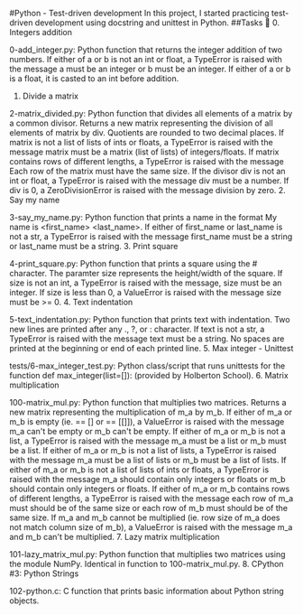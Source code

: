 #Python - Test-driven development
In this project, I started practicing test-driven development using docstring and unittest in Python.
##Tasks 📃
0. Integers addition

0-add_integer.py: Python function that returns the integer addition of two numbers.
If either of a or b is not an int or float, a TypeError is raised with the message a must be an integer or b must be an integer.
If either of a or b is a float, it is casted to an int before addition.
1. Divide a matrix

2-matrix_divided.py: Python function that divides all elements of a matrix by a common divisor.
Returns a new matrix representing the division of all elements of matrix by div.
Quotients are rounded to two decimal places.
If matrix is not a list of lists of ints or floats, a TypeError is raised with the message matrix must be a matrix (list of lists) of integers/floats.
If matrix contains rows of different lengths, a TypeError is raised with the message Each row of the matrix must have the same size.
If the divisor div is not an int or float, a TypeError is raised with the message div must be a number.
If div is 0, a ZeroDivisionError is raised with the message division by zero.
2. Say my name

3-say_my_name.py: Python function that prints a name in the format My name is <first_name> <last_name>.
If either of first_name or last_name is not a str, a TypeError is raised with the message first_name must be a string or last_name must be a string.
3. Print square

4-print_square.py: Python function that prints a square using the # character.
The paramter size represents the height/width of the square.
If size is not an int, a TypeError is raised with the message, size must be an integer.
If size is less than 0, a ValueError is raised with the message size must be >= 0.
4. Text indentation

5-text_indentation.py: Python function that prints text with indentation.
Two new lines are printed after any ., ?, or : character.
If text is not a str, a TypeError is raised with the message text must be a string.
No spaces are printed at the beginning or end of each printed line.
5. Max integer - Unittest

tests/6-max_integer_test.py: Python class/script that runs unittests for the function def max_integer(list=[]): (provided by Holberton School).
6. Matrix multiplication

100-matrix_mul.py: Python function that multiplies two matrices.
Returns a new matrix representing the multiplication of m_a by m_b.
If either of m_a or m_b is empty (ie. == [] or == [[]]), a ValueError is raised with the message m_a can't be empty or m_b can't be empty.
If either of m_a or m_b is not a list, a TypeError is raised with the message m_a must be a list or m_b must be a list.
If either of m_a or m_b is not a list of lists, a TypeError is raised with the message m_a must be a list of lists or m_b must be a list of lists.
If either of m_a or m_b is not a list of lists of ints or floats, a TypeError is raised with the message m_a should contain only integers or floats or m_b should contain only integers or floats.
If either of m_a or m_b contains rows of different lengths, a TypeError is raised with the message each row of m_a must should be of the same size or each row of m_b must should be of the same size.
If m_a and m_b cannot be multiplied (ie. row size of m_a does not match column size of m_b), a ValueError is raised with the message m_a and m_b can't be multiplied.
7. Lazy matrix multiplication

101-lazy_matrix_mul.py: Python function that multiplies two matrices using the module NumPy.
Identical in function to 100-matrix_mul.py.
8. CPython #3: Python Strings

102-python.c: C function that prints basic information about Python string objects.
